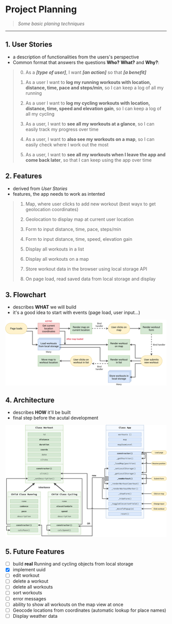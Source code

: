 # Project Planning

> _Some basic planing techniques_

---

## 1. User Stories

- a description of functionalities from the users's perspective
- Common format that answers the questions **Who?** **What?** and **Why?**:

> 0. As a **_[type of user]_**, I want **_[an action]_** so that **_[a benefit]_**
>
> 1. As a user I want to **log my running workouts with location, distance, time, pace and steps/min**, so I can keep a log of all my running
>
> 2. As a user I want to **log my cycling workouts with location, distance, time, speed and elevation gain**, so I can keep a log of all my cycling
>
> 3. As a user, I want to **see all my workouts at a glance**, so I can easily track my progress over time
>
> 4. As a user, I want to **also see my workouts on a map**, so I can easily check where I work out the most
>
> 5. As a user, I want to **see all my workouts when I leave the app and come back later**, so that I can keep using the app over time

## 2. Features

- derived from _User Stories_
- features, the app needs to work as intented

> 1. Map, where user clicks to add new workout (best wayx to get geolocation coordinates)
>
> 2. Geolocation to display map at current user location
>
> 3. Form to input distance, time, pace, steps/min
>
> 4. Form to input distance, time, speed, elevation gain
>
> 5. Display all workouts in a list
>
> 6. Display all workouts on a map
>
> 7. Store workout data in the browser using local storage API
>
> 8. On page load, read saved data from local storage and display

## 3. Flowchart

- describes **WHAT** we will build
- it's a good idea to start with events (page load, user input...)

![Flowchart](Mapty-flowchart.png)

## 4. Architecture

- describes **HOW** it'll be built
- final step before the acutal development

![Feature Chart](Mapty-architecture-final.png)

## 5. Future Features

- [ ] build **real** Running and cycling objects from local storage
- [x] implement uuid
- [ ] edit workout
- [ ] delete a workout
- [ ] delete all workouts
- [ ] sort workouts
- [ ] error messages
- [ ] ability to show all workouts on the map view at once
- [ ] Geocode locations from coordinates (automatic lookup for place names)
- [ ] Display weather data
